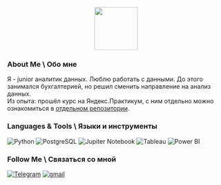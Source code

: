<div id="header" align="center">
  <img src="https://media.giphy.com/media/IElaFaL2bFelZyxSEE/giphy.gif" width="100"/>
</div>

### About Me \ Обо мне
Я  - junior аналитик данных. 
Люблю работать с данными. До этого занимался бухгалтерией, но решил сменить направление на анализ данных.\
Из опыта: прошёл курс на Яндекс.Практикум, с ним отдельно можно ознакомиться в [отдельном репозитории](https://github.com/eugeneup/yandex_practicum).

### Languages & Tools \ Языки и инструменты
![Python](https://img.shields.io/badge/python-white?logo=python&logoColor=yellow)
![PostgreSQL](https://img.shields.io/badge/postgresql-white?logo=postgresql&logoColor=blue)
![Jupiter Notebook](https://img.shields.io/badge/jupyter_notebook-white?logo=jupyter&logoColor=orange)
![Tableau](https://img.shields.io/badge/tableau-white?logo=tableau&logoColor=blue)
![Power BI](https://img.shields.io/badge/power_bi-white?logo=powerbi&logoColor=yellow)

### Follow Me \ Связаться со мной
[![Telegram](https://img.shields.io/badge/telegram-blue?logo=telegram&logoColor=white)](https://t.me/eugeneup)
[![gmail](https://img.shields.io/badge/gmail-red?logo=gmail&logoColor=white)](mailto:eugeneup.official@gmail.com)

<!--
**eugeneup/eugeneup** is a ✨ _special_ ✨ repository because its `README.md` (this file) appears on your GitHub profile.

Here are some ideas to get you started:

- 🔭 I’m currently working on ...
- 🌱 I’m currently learning ...
- 👯 I’m looking to collaborate on ...
- 🤔 I’m looking for help with ...
- 💬 Ask me about ...
- 📫 How to reach me: ...
- 😄 Pronouns: ...
- ⚡ Fun fact: ...
-->

